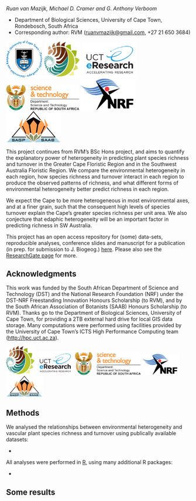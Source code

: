 _Ruan van Mazijk, Michael D. Cramer and G. Anthony Verboom_

- Department of Biological Sciences, University of Cape Town, Rondebosch, South Africa
- Corresponding author: RVM (<ruanvmazijk@gmail.com>, +27 21 650 3684)

<!-- NOTE: <p>...</p> not needed to get logos on same line for GitHub Pages-->
<img src="logos/UCT-logo.png"       width="100" />
<img src="logos/BIO-logo.png"       width="100" />
<img src="logos/eResearch-logo.png" width="150" />
<img src="logos/DST-logo.png"       width="200" />
<img src="logos/NRF-logo.png"       width="150" />
<img src="logos/SAAB-logo.png"      width="150" />

This project continues from RVM’s BSc Hons project, and aims to quantify the explanatory power of heterogeneity in predicting plant species richness and turnover in the Greater Cape Floristic Region and in the Southwest Australia Floristic Region. We compare the environmental heterogeneity in each region, how species richness and turnover interact in each region to produce the observed patterns of richness, and what different forms of environmental heterogeneity better predict richness in each region.

We expect the Cape to be more heterogeneous in most environmental axes, and at a finer grain, such that the consequent high levels of species turnover explain the Cape’s greater species richness per unit area. We also conjecture that edaphic heterogeneity will be an important factor in predicting richness in SW Australia.

This project has an open access repository for (some) data-sets, reproducible analyses, conference slides and manuscript for a publication (in prep. for submission to J. Biogeog.) [here](https://github.com/rvanmazijk/Cape-vs-SWA/). Please also see the [ResearchGate page](https://www.researchgate.net/project/Plant-species-richness-turnover-environmental-heterogeneity-in-the-Cape-and-SW-Australia) for more.

## Acknowledgments

This work was funded by the South African Department of Science and Technology (DST) and the National Research Foundation (NRF) under the DST-NRF Freestanding Innovation Honours Scholarship (to RVM), and by the South African Association of Botanists (SAAB) Honours Scholarship (to RVM). Thanks go to the Department of Biological Sciences, University of Cape Town, for providing a 2TB external hard drive for local GIS data storage. Many computations were performed using facilities provided by the University of Cape Town’s ICTS High Performance Computing team (<http://hpc.uct.ac.za>).

<img src="logos/BIO-logo.png"       width="80"  />
<img src="logos/eResearch-logo.png" width="100" />
<img src="logos/DST-logo.png"       width="180" />
<img src="logos/NRF-logo.png"       width="100" />
<img src="logos/SAAB-logo.png"      width="100" />

## Methods

We analysed the relationships between environmental heterogeneity and vascular plant species richness and turnover using publically available datasets: 

- <!--TODO-->

All analyses were performed in [R](https://www.r-project.org/), using many additional R packages:

- <!--TODO-->

## Some results
